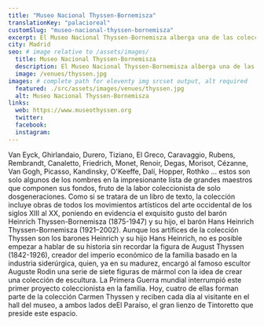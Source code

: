 ```yaml
---
title: "Museo Nacional Thyssen-Bornemisza"
translationKey: "palacioreal"
customSlug: "museo-nacional-thyssen-bornemisza"
excerpt: El Museo Nacional Thyssen-Bornemisza alberga una de las colecciones de pintura más importantes que era propiedad de la familia Thyssen-Bornemisza.
city: Madrid
seo: # image relative to /assets/images/
  title: Museo Nacional Thyssen-Bornemisza
  description: El Museo Nacional Thyssen-Bornemisza alberga una de las colecciones de pintura más importantes que era propiedad de la familia Thyssen-Bornemisza.
  image: /venues/thyssen.jpg
images: # complete path for eleventy img srcset output, alt required
  featured: ./src/assets/images/venues/thyssen.jpg
  alt: Museo Nacional Thyssen-Bornemisza
links:
  web: https://www.museothyssen.org
  twitter:
  facebook:
  instagram:
---
```


Van Eyck, Ghirlandaio, Durero, Tiziano, El Greco, Caravaggio, Rubens, Rembrandt, Canaletto, Friedrich, Monet, Renoir, Degas, Morisot, Cézanne, Van Gogh, Picasso, Kandinsky, O'Keeffe, Dalí, Hopper, Rothko ... estos son solo algunos de los nombres en la impresionante lista de grandes maestros que componen sus fondos, fruto de la labor coleccionista de solo dosgeneraciones. Como si se tratara de un libro de texto, la colección incluye obras de todos los movimientos artísticos del arte occidental de los siglos XIII al XX, poniendo en evidencia el exquisito gusto del barón Heinrich Thyssen-Bornemisza (1875-1947) y su hijo, el barón Hans Heinrich Thyssen-Bornemisza (1921–2002). Aunque los artífices de la colección Thyssen son los barones Heinrich y su hijo Hans Heinrich, no es posible empezar a hablar de su historia sin recordar la figura de August Thyssen (1842-1926), creador del imperio económico de la familia basado en la industria siderúrgica, quien, ya en su madurez, encargó al famoso escultor Auguste Rodin una serie de siete figuras de mármol con la idea de crear una colección de escultura. La Primera Guerra mundial interrumpió este primer proyecto coleccionista en la familia. Hoy, cuatro de ellas forman parte de la colección Carmen Thyssen y reciben cada día al visitante en el hall del museo, a ambos lados deEl Paraíso, el gran lienzo de Tintoretto que preside este espacio.
